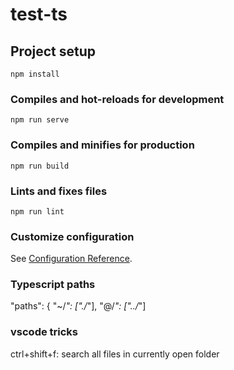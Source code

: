 # test-ts

## Project setup
```
npm install
```

### Compiles and hot-reloads for development
```
npm run serve
```

### Compiles and minifies for production
```
npm run build
```

### Lints and fixes files
```
npm run lint
```

### Customize configuration
See [Configuration Reference](https://cli.vuejs.org/config/).

### Typescript paths
 "paths": {
            "~/*": ["./*"],
            "@/*": ["../*"]

### vscode tricks
ctrl+shift+f: search all files in currently open folder
